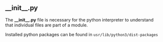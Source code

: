 ## \_\_init\_\_.py ##
The **\_\_init\_\_.py** file is necessary for the python interpreter to understand that individual
files are part of a module.

Installed python packages can be found in ```usr/lib/python3/dist-packages```

